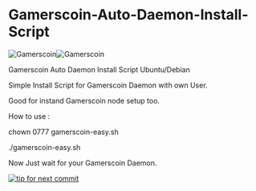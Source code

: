 Gamerscoin-Auto-Daemon-Install-Script
=====================================

![Gamerscoin](https://raw.githubusercontent.com/gamers-coin/gamers-coinv3/01d1ca6d63b565ea46dcee3b6552b030d57d1187/src/qt/res/icons/bitcoin.png)![Gamerscoin](http://i.imgur.com/Nfb8DQx.png)

Gamerscoin Auto Daemon Install Script Ubuntu/Debian

Simple Install Script for Gamerscoin Daemon with own User.

Good for instand Gamerscoin node setup too.

How to use :

chown 0777 gamerscoin-easy.sh

./gamerscoin-easy.sh

Now Just wait for your Gamerscoin Daemon.

[![tip for next commit](http://game4commit.gamers-coin.org/projects/11.svg)](http://game4commit.gamers-coin.org/projects/11)
